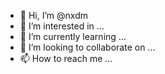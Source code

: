 - 👋 Hi, I’m @nxdm
- 👀 I’m interested in ...
- 🌱 I’m currently learning ...
- 💞️ I’m looking to collaborate on ...
- 📫 How to reach me ...

<!---
nxdm/nxdm is a ✨ special ✨ repository because its `README.md` (this file) appears on your GitHub profile.
You can click the Preview link to take a look at your changes.
--->
